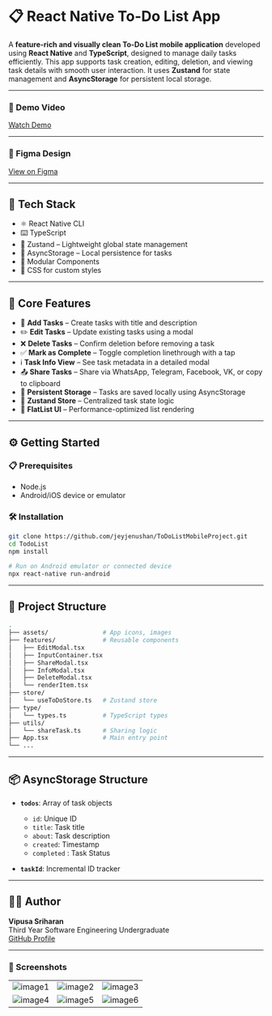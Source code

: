 # 📋 React Native To-Do List App

A **feature-rich and visually clean To-Do List mobile application** developed using **React Native** and **TypeScript**, designed to manage daily tasks efficiently. This app supports task creation, editing, deletion, and viewing task details with smooth user interaction. It uses **Zustand** for state management and **AsyncStorage** for persistent local storage.

---

### 🎥 Demo Video

[Watch Demo](readmefiles/Video.mp4)

---

### 🎨 Figma Design

[View on Figma](https://www.figma.com/design/0voUh3g2fDdGMbKNibqygj/To-Do-List--Community-?node-id=42-188)

---

## 🧰 Tech Stack

- ⚛️ React Native CLI
- ⌨️ TypeScript
- 🐻 Zustand – Lightweight global state management
- 💾 AsyncStorage – Local persistence for tasks
- 🧩 Modular Components
- 🎨 CSS for custom styles

---

## 🚀 Core Features

- 📝 **Add Tasks** – Create tasks with title and description
- ✏️ **Edit Tasks** – Update existing tasks using a modal
- ❌ **Delete Tasks** – Confirm deletion before removing a task
- ✅ **Mark as Complete** – Toggle completion linethrough with a tap
- ℹ️ **Task Info View** – See task metadata in a detailed modal
- 📤 **Share Tasks** – Share via WhatsApp, Telegram, Facebook, VK, or copy to clipboard
- 💾 **Persistent Storage** – Tasks are saved locally using AsyncStorage
- 🧠 **Zustand Store** – Centralized task state logic
- 📜 **FlatList UI** – Performance-optimized list rendering

---

## ⚙️ Getting Started

### 📋 Prerequisites

- Node.js
- Android/iOS device or emulator

### 🛠️ Installation

```bash
git clone https://github.com/jeyjenushan/ToDoListMobileProject.git
cd TodoList
npm install

# Run on Android emulator or connected device
npx react-native run-android
```

---

## 📁 Project Structure

```bash
.
├── assets/               # App icons, images
├── features/             # Reusable components
│   ├── EditModal.tsx
│   ├── InputContainer.tsx
│   ├── ShareModal.tsx
│   ├── InfoModal.tsx
│   ├── DeleteModal.tsx
│   └── renderItem.tsx
├── store/
│   └── useToDoStore.ts   # Zustand store
├── type/
│   └── types.ts          # TypeScript types
├── utils/
│   └── shareTask.ts      # Sharing logic
├── App.tsx               # Main entry point
└── ...
```

---

## 📦 AsyncStorage Structure

- **`todos`**: Array of task objects

  - `id`: Unique ID
  - `title`: Task title
  - `about`: Task description
  - `created`: Timestamp
  - `completed` : Task Status

- **`taskId`**: Incremental ID tracker

---

## 👩‍💻 Author

**Vipusa Sriharan**  
Third Year Software Engineering Undergraduate  
[GitHub Profile](https://github.com/vipusrihar)

---

### 📸 Screenshots

|                                   |                                   |                                  |
| --------------------------------- | --------------------------------- | -------------------------------- |
| ![image1](readmefiles/first.png)  | ![image2](readmefiles/second.png) | ![image3](readmefiles/third.png) |
| ![image4](readmefiles/fourth.png) | ![image5](readmefiles/fifth.png)  | ![image6](readmefiles/sixth.png) |
